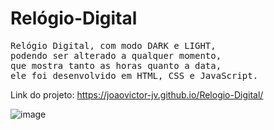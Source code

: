 # Relógio-Digital

<pre>Relógio Digital, com modo DARK e LIGHT,
podendo ser alterado a qualquer momento,
que mostra tanto as horas quanto a data,
ele foi desenvolvido em HTML, CSS e JavaScript.</pre>

Link do projeto:
https://joaovictor-jv.github.io/Relogio-Digital/

![image](https://user-images.githubusercontent.com/79412195/212094311-f2591352-634a-4e71-919d-b6f1d34ae471.png)
